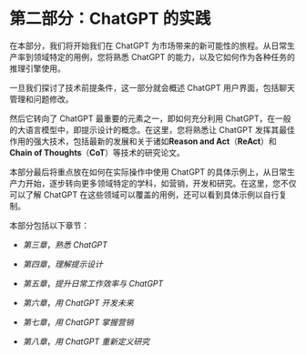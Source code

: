 # 第二部分：ChatGPT 的实践

在本部分，我们将开始我们在 ChatGPT 为市场带来的新可能性的旅程。从日常生产率到领域特定的用例，您将熟悉 ChatGPT 的能力，以及它如何作为各种任务的推理引擎使用。

一旦我们探讨了技术前提条件，这一部分就会概述 ChatGPT 用户界面，包括聊天管理和问题修改。

然后它转向了 ChatGPT 最重要的元素之一，即如何充分利用 ChatGPT，在一般的大语言模型中，即提示设计的概念。在这里，您将熟悉让 ChatGPT 发挥其最佳作用的强大技术，包括最新的发展和关于诸如**Reason and Act**（**ReAct**）和**Chain of Thoughts**（**CoT**）等技术的研究论文。

本部分最后将重点放在如何在实际操作中使用 ChatGPT 的具体示例上，从日常生产力开始，逐步转向更多领域特定的学科，如营销，开发和研究。在这里，您不仅可以了解 ChatGPT 在这些领域可以覆盖的用例，还可以看到具体示例以自行复制。

本部分包括以下章节：

+   *第三章*，*熟悉 ChatGPT*

+   *第四章*，*理解提示设计*

+   *第五章*，*提升日常工作效率与 ChatGPT*

+   *第六章*，*用 ChatGPT 开发未来*

+   *第七章*，*用 ChatGPT 掌握营销*

+   *第八章*，*用 ChatGPT 重新定义研究*
